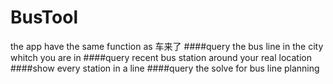 # BusTool
the app have the same function as 车来了
####query the bus line in the city whitch you are in
####query recent bus station around your real location
####show every station in a line
####query the solve for bus line planning

